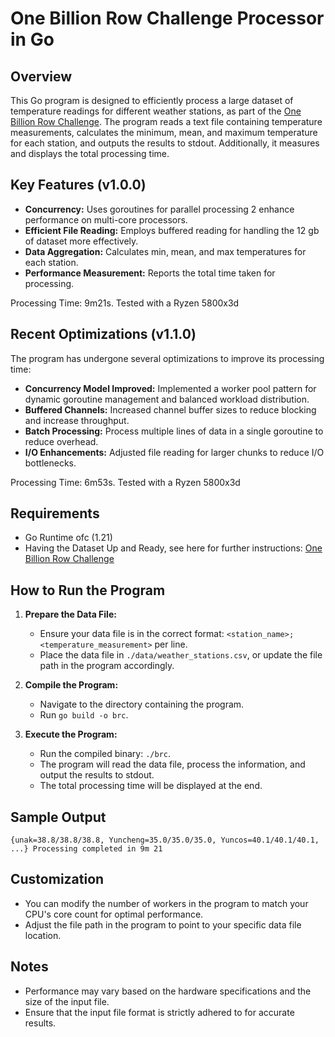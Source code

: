 # One Billion Row Challenge Processor in Go

## Overview

This Go program is designed to efficiently process a large dataset of temperature readings for different weather stations, as part of the [One Billion Row Challenge](https://github.com/gunnarmorling/1brc). The program reads a text file containing temperature measurements, calculates the minimum, mean, and maximum temperature for each station, and outputs the results to stdout. Additionally, it measures and displays the total processing time.

## Key Features (v1.0.0)

- **Concurrency:** Uses goroutines for parallel processing 2 enhance performance on multi-core processors.
- **Efficient File Reading:** Employs buffered reading for handling the 12 gb of dataset more effectively.
- **Data Aggregation:** Calculates min, mean, and max temperatures for each station.
- **Performance Measurement:** Reports the total time taken for processing.

Processing Time: 9m21s. Tested with a Ryzen 5800x3d

## Recent Optimizations (v1.1.0)

The program has undergone several optimizations to improve its processing time:

- **Concurrency Model Improved:** Implemented a worker pool pattern for dynamic goroutine management and balanced workload distribution.
- **Buffered Channels:** Increased channel buffer sizes to reduce blocking and increase throughput.
- **Batch Processing:** Process multiple lines of data in a single goroutine to reduce overhead.
- **I/O Enhancements:** Adjusted file reading for larger chunks to reduce I/O bottlenecks.

Processing Time: 6m53s. Tested with a Ryzen 5800x3d

## Requirements

- Go Runtime ofc (1.21)
- Having the Dataset Up and Ready, see here for further instructions: [One Billion Row Challenge](https://github.com/gunnarmorling/1brc)

## How to Run the Program

1. **Prepare the Data File:**
   - Ensure your data file is in the correct format: `<station_name>;<temperature_measurement>` per line.
   - Place the data file in `./data/weather_stations.csv`, or update the file path in the program accordingly.

2. **Compile the Program:**
   - Navigate to the directory containing the program.
   - Run `go build -o brc`.

3. **Execute the Program:**
   - Run the compiled binary: `./brc`.
   - The program will read the data file, process the information, and output the results to stdout.
   - The total processing time will be displayed at the end.

## Sample Output

`
{unak=38.8/38.8/38.8, Yuncheng=35.0/35.0/35.0, Yuncos=40.1/40.1/40.1, ...}
Processing completed in 9m 21
`

## Customization

- You can modify the number of workers in the program to match your CPU's core count for optimal performance.
- Adjust the file path in the program to point to your specific data file location.

## Notes

- Performance may vary based on the hardware specifications and the size of the input file.
- Ensure that the input file format is strictly adhered to for accurate results.
